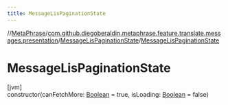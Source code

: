```yaml
---
title: MessageLisPaginationState
---
```

//[MetaPhrase](../../../index.html)/[com.github.diegoberaldin.metaphrase.feature.translate.messages.presentation](../index.html)/[MessageLisPaginationState](index.html)/[MessageLisPaginationState](-message-lis-pagination-state.html)



# MessageLisPaginationState



[jvm]\
constructor(canFetchMore: [Boolean](https://kotlinlang.org/api/latest/jvm/stdlib/kotlin/-boolean/index.html) = true, isLoading: [Boolean](https://kotlinlang.org/api/latest/jvm/stdlib/kotlin/-boolean/index.html) = false)




